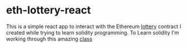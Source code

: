 # eth-lottery-react 

This is a simple react app to interact with the Ethereum [lottery](git@github.com:letterj/eth-lottery.git) contract I created while trying to learn solidity programming.  To Learn solidity I'm working through this amazing [class](https://www.udemy.com/ethereum-and-solidity-the-complete-developers-guide)
